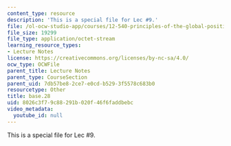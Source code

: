 ```yaml
---
content_type: resource
description: 'This is a special file for Lec #9.'
file: /ol-ocw-studio-app/courses/12-540-principles-of-the-global-positioning-system-spring-2012/8026c3f79c88291b020f46f6faddbebc_base.28
file_size: 19299
file_type: application/octet-stream
learning_resource_types:
- Lecture Notes
license: https://creativecommons.org/licenses/by-nc-sa/4.0/
ocw_type: OCWFile
parent_title: Lecture Notes
parent_type: CourseSection
parent_uid: 7db57be8-2ce7-e0cd-b529-3f5578c683b0
resourcetype: Other
title: base.28
uid: 8026c3f7-9c88-291b-020f-46f6faddbebc
video_metadata:
  youtube_id: null
---
```

This is a special file for Lec #9.